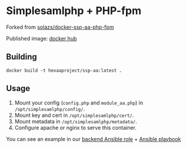 # Simplesamlphp + PHP-fpm

Forked from [solazs/docker-ssp-aa-php-fpm](https://github.com/solazs/docker-ssp-aa-php-fpm)

Published image: [docker hub](https://hub.docker.com/r/hexaaproject/ssp-aa)

## Building

```
docker build -t hexaaproject/ssp-aa:latest .
```

## Usage

1. Mount your config (`config.php` and `module_aa.php`) in `/opt/simplesamlphp/config/`.
2. Mount key and cert in `/opt/simplesamlphp/cert/`.
3. Mount metadata in `/opt/simplesamlphp/metadata/`.
4. Configure apache or nginx to serve this container.

You can see an example in our
[backend Ansible role](https://github.com/hexaaproject/ansible-role-hexaa-backend/blob/master/tasks/hexaa-backend.yml)
+
[Ansible playbook](https://github.com/hexaaproject/ansible-hexaa)

